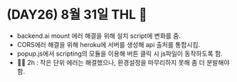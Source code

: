 # (DAY26) 8월 31일 THL 🤞

 - backend.ai mount 에러 해결을 위해 설치 script에 변화를 줌.
 - CORS에러 해결을 위해 heroku에 서버를 생성해 api 출처를 통합시킴.
 - popup.js에서 scripting의 모듈을 이용해 버튼 클릭 시 js파일이 동작하도록 함.
 - 🚶‍♀ 2h : 작은 단위 에러는 해결했으나, 환경설정을 마무리하지 못해 좀 더 분발해야함.
